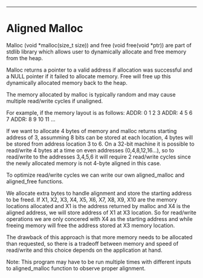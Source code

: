 ---------------------------------------------------------------------------------

# **Aligned Malloc**

Malloc (void *malloc(size_t size)) and free (void free(void *ptr)) are part of stdlib library which allows user to dynamically allocate and free memory from the heap.

Malloc returns a pointer to a valid address if allocation was successful and a NULL pointer if it failed to allocate memory.
Free will free up this dynamically allocated memory back to the heap.

The memory allocated by malloc is typically random and may cause multiple read/write cycles if unaligned.

For example, if the memory layout is as follows:
ADDR: 0    1    2    3
ADDR: 4    5    6    7
ADDR: 8    9    10   11
...

If we want to allocate 4 bytes of memory and malloc returns starting address of 3, assumming 8 bits can be stored at each location, 4 bytes will be stored from address location 3 to 6.
On a 32-bit machine it is possible to read/write 4 bytes at a time on even addresses (0,4,8,12,16...), so to read/write to the addresses 3,4,5,6 it will require 2 read/write cycles since the newly allocated memory is not 4-byte aligned in this case.

To optimize read/write cycles we can write our own aligned_malloc and aligned_free functions.

We allocate extra bytes to handle alignment and store the starting address to be freed.
If X1, X2, X3, X4, X5, X6, X7, X8, X9, X10 are the memory locations allocated and X1 is the address returned by malloc and X4 is the aligned address, we will store address of X1 at X3 location.
So for read/write operations we are only concered with X4 as the starting address and while freeing memory will free the address stored at X3 memory location.

The drawback of this approach is that more memory needs to be allocated than requested, so there is a tradeoff between memory and speed of read/write and this choice depends on the application at hand.

Note: This program may have to be run multiple times with different inputs to aligned_malloc function to observe proper alignment.
